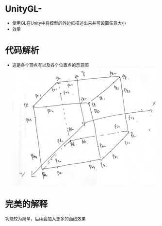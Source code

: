 # UnityGL-
- 使用GL在Unity中将模型的外边框描述出来并可设置任意大小
- 效果

# 代码解析

- 这是各个顶点有以及各个位置点的示意图
![位置点示意图](https://github.com/liuguoxin0310/UnityGL-/blob/main/ReadmeFile/%E6%89%AB%E6%8F%8F%E6%96%87%E7%A8%BF_00.png)

# 完美的解释
功能较为简单，后续会加入更多的画线效果
